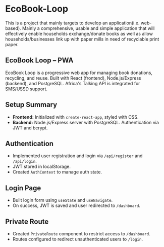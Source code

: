 # EcoBook-Loop
This is a project that mainly targets to develop an application(i.e. web-based). Mainly a comprehensive, usable and simple application that will effectively enable households exchange/donate books as well as allow households/businesses link up with paper mills in need of recyclable print paper.
## EcoBook Loop – PWA

EcoBook Loop is a progressive web app for managing book donations, recycling, and reuse. Built with React (frontend), Node.js/Express (backend), and PostgreSQL. Africa's Talking API is integrated for SMS/USSD support.

## Setup Summary

- **Frontend:** Initialized with `create-react-app`, styled with CSS.
- **Backend:** Node.js/Express server with PostgreSQL. Authentication via JWT and bcrypt.

## Authentication

- Implemented user registration and login via `/api/register` and `/api/login`.
- JWT stored in localStorage.
- Created `AuthContext` to manage auth state.

## Login Page

- Built login form using `useState` and `useNavigate`.
- On success, JWT is saved and user redirected to `/dashboard`.

## Private Route

- Created `PrivateRoute` component to restrict access to `/dashboard`.
- Routes configured to redirect unauthenticated users to `/login`.



